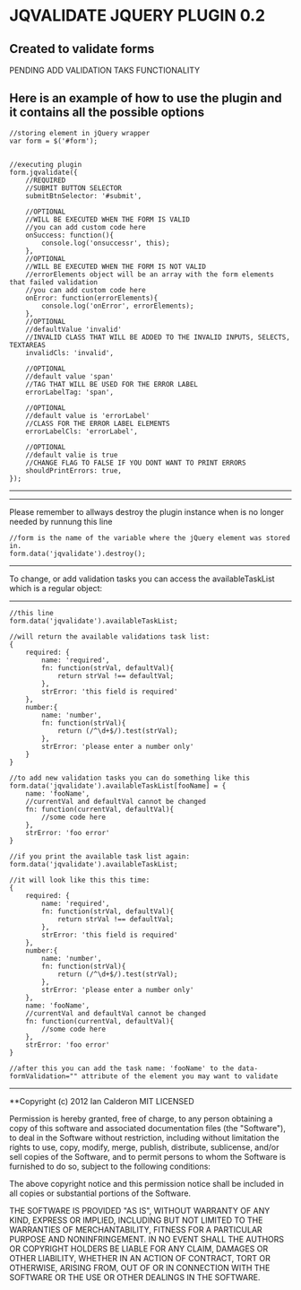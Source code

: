
JQVALIDATE JQUERY PLUGIN 0.2
==============

Created to validate forms
--------------


PENDING ADD VALIDATION TAKS FUNCTIONALITY


Here is an example of how to use the plugin and it contains all the possible options
--------------

	//storing element in jQuery wrapper
	var form = $('#form'); 


	//executing plugin
	form.jqvalidate({
		//REQUIRED
		//SUBMIT BUTTON SELECTOR
		submitBtnSelector: '#submit',

		//OPTIONAL
		//WILL BE EXECUTED WHEN THE FORM IS VALID
		//you can add custom code here
		onSuccess: function(){
			console.log('onsuccessr', this);
		},
		//OPTIONAL
		//WILL BE EXECUTED WHEN THE FORM IS NOT VALID
		//errorElements object will be an array with the form elements that failed validation
		//you can add custom code here
		onError: function(errorElements){
			console.log('onError', errorElements);
		},
		//OPTIONAL
		//defaultValue 'invalid'
		//INVALID CLASS THAT WILL BE ADDED TO THE INVALID INPUTS, SELECTS, TEXTAREAS
		invalidCls: 'invalid',

		//OPTIONAL
		//default value 'span'
		//TAG THAT WILL BE USED FOR THE ERROR LABEL
		errorLabelTag: 'span',

		//OPTIONAL
		//default value is 'errorLabel'
		//CLASS FOR THE ERROR LABEL ELEMENTS
		errorLabelCls: 'errorLabel',

		//OPTIONAL
		//default valie is true
		//CHANGE FLAG TO FALSE IF YOU DONT WANT TO PRINT ERRORS
		shouldPrintErrors: true,
	});

--------------

--------------
Please remember to allways destroy the plugin instance when is no longer needed by runnung this line
	
	//form is the name of the variable where the jQuery element was stored in.
	form.data('jqvalidate').destroy();

--------------

To change, or add validation tasks you can access the availableTaskList which is a regular object:


--------------
	
	//this line
	form.data('jqvalidate').availableTaskList;

	//will return the available validations task list:
	{
		required: {
			name: 'required',
			fn: function(strVal, defaultVal){
				return strVal !== defaultVal;
			},
			strError: 'this field is required'
		},
		number:{
			name: 'number',
			fn: function(strVal){
				return (/^\d+$/).test(strVal);
			},
			strError: 'please enter a number only'
		}
	}

	//to add new validation tasks you can do something like this
	form.data('jqvalidate').availableTaskList[fooName] = {
		name: 'fooName',
		//currentVal and defaultVal cannot be changed
		fn: function(currentVal, defaultVal){
			//some code here
		},
		strError: 'foo error'
	}

	//if you print the available task list again:
	form.data('jqvalidate').availableTaskList;

	//it will look like this this time:
	{
		required: {
			name: 'required',
			fn: function(strVal, defaultVal){
				return strVal !== defaultVal;
			},
			strError: 'this field is required'
		},
		number:{
			name: 'number',
			fn: function(strVal){
				return (/^\d+$/).test(strVal);
			},
			strError: 'please enter a number only'
		},
		name: 'fooName',
		//currentVal and defaultVal cannot be changed
		fn: function(currentVal, defaultVal){
			//some code here
		},
		strError: 'foo error'
	}

	//after this you can add the task name: 'fooName' to the data-formValidation="" attribute of the element you may want to validate

*****

**Copyright (c) 2012 Ian Calderon MIT LICENSED

Permission is hereby granted, free of charge, to any person obtaining a copy
of this software and associated documentation files (the "Software"), to deal
in the Software without restriction, including without limitation the rights
to use, copy, modify, merge, publish, distribute, sublicense, and/or sell
copies of the Software, and to permit persons to whom the Software is
furnished to do so, subject to the following conditions:

The above copyright notice and this permission notice shall be included in
all copies or substantial portions of the Software.

THE SOFTWARE IS PROVIDED "AS IS", WITHOUT WARRANTY OF ANY KIND, EXPRESS OR
IMPLIED, INCLUDING BUT NOT LIMITED TO THE WARRANTIES OF MERCHANTABILITY,
FITNESS FOR A PARTICULAR PURPOSE AND NONINFRINGEMENT. IN NO EVENT SHALL THE
AUTHORS OR COPYRIGHT HOLDERS BE LIABLE FOR ANY CLAIM, DAMAGES OR OTHER
LIABILITY, WHETHER IN AN ACTION OF CONTRACT, TORT OR OTHERWISE, ARISING FROM,
OUT OF OR IN CONNECTION WITH THE SOFTWARE OR THE USE OR OTHER DEALINGS IN
THE SOFTWARE.
